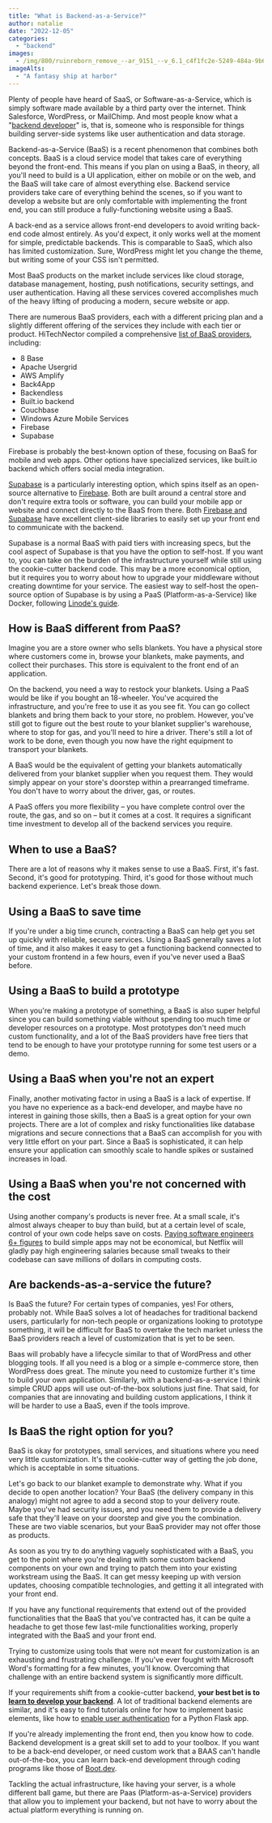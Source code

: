 ```yaml
---
title: "What is Backend-as-a-Service?"
author: natalie
date: "2022-12-05"
categories:
  - "backend"
images:
  - /img/800/ruinreborn_remove_--ar_9151_--v_6.1_c4f1fc2e-5249-484a-9b60-7935d18172ed_3.png.webp
imageAlts:
  - "A fantasy ship at harbor"
---
```


Plenty of people have heard of SaaS, or Software-as-a-Service, which is simply software made available by a third party over the internet. Think Salesforce, WordPress, or MailChimp. And most people know what a "[backend developer](/backend/become-backend-developer/)" is, that is, someone who is responsible for things building server-side systems like user authentication and data storage.

Backend-as-a-Service (BaaS) is a recent phenomenon that combines both concepts. BaaS is a cloud service model that takes care of everything beyond the front-end. This means if you plan on using a BaaS, in theory, all you'll need to build is a UI application, either on mobile or on the web, and the BaaS will take care of almost everything else. Backend service providers take care of everything behind the scenes, so if you want to develop a website but are only comfortable with implementing the front end, you can still produce a fully-functioning website using a BaaS.

A back-end as a service allows front-end developers to avoid writing back-end code almost entirely. As you'd expect, it only works well at the moment for simple, predictable backends. This is comparable to SaaS, which also has limited customization. Sure, WordPress might let you change the theme, but writing some of your CSS isn't permitted.

Most BaaS products on the market include services like cloud storage, database management, hosting, push notifications, security settings, and user authentication. Having all these services covered accomplishes much of the heavy lifting of producing a modern, secure website or app.

There are numerous BaaS providers, each with a different pricing plan and a slightly different offering of the services they include with each tier or product. HiTechNector compiled a comprehensive [list of BaaS providers](https://www.hitechnectar.com/blogs/top-14-backend-as-a-service-providers/), including:

- 8 Base
- Apache Usergrid
- AWS Amplify
- Back4App
- Backendless
- Built.io backend
- Couchbase
- Windows Azure Mobile Services
- Firebase
- Supabase

Firebase is probably the best-known option of these, focusing on BaaS for mobile and web apps. Other options have specialized services, like built.io backend which offers social media integration.

[Supabase](https://supabase.com/) is a particularly interesting option, which spins itself as an open-source alternative to [Firebase](https://firebase.google.com/). Both are built around a central store and don't require extra tools or software, you can build your mobile app or website and connect directly to the BaaS from there. Both [Firebase and Supabase](https://supabase.com/alternatives/supabase-vs-firebase) have excellent client-side libraries to easily set up your front end to communicate with the backend.

Supabase is a normal BaaS with paid tiers with increasing specs, but the cool aspect of Supabase is that you have the option to self-host. If you want to, you can take on the burden of the infrastructure yourself while still using the cookie-cutter backend code. This may be a more economical option, but it requires you to worry about how to upgrade your middleware without creating downtime for your service. The easiest way to self-host the open-source option of Supabase is by using a PaaS (Platform-as-a-Service) like Docker, following [Linode's guide](https://www.linode.com/docs/guides/installing-supabase/).

## How is BaaS different from PaaS?

Imagine you are a store owner who sells blankets. You have a physical store where customers come in, browse your blankets, make payments, and collect their purchases. This store is equivalent to the front end of an application.

On the backend, you need a way to restock your blankets. Using a PaaS would be like if you bought an 18-wheeler. You've acquired the infrastructure, and you're free to use it as you see fit. You can go collect blankets and bring them back to your store, no problem. However, you've still got to figure out the best route to your blanket supplier's warehouse, where to stop for gas, and you'll need to hire a driver. There's still a lot of work to be done, even though you now have the right equipment to transport your blankets.

A BaaS would be the equivalent of getting your blankets automatically delivered from your blanket supplier when you request them. They would simply appear on your store's doorstep within a prearranged timeframe. You don't have to worry about the driver, gas, or routes.

A PaaS offers you more flexibility – you have complete control over the route, the gas, and so on – but it comes at a cost. It requires a significant time investment to develop all of the backend services you require.

## When to use a BaaS?

There are a lot of reasons why it makes sense to use a BaaS. First, it's fast. Second, it's good for prototyping. Third, it's good for those without much backend experience. Let's break those down.

## Using a BaaS to save time

If you're under a big time crunch, contracting a BaaS can help get you set up quickly with reliable, secure services. Using a BaaS generally saves a lot of time, and it also makes it easy to get a functioning backend connected to your custom frontend in a few hours, even if you've never used a BaaS before.

## Using a BaaS to build a prototype

When you're making a prototype of something, a BaaS is also super helpful since you can build something viable without spending too much time or developer resources on a prototype. Most prototypes don't need much custom functionality, and a lot of the BaaS providers have free tiers that tend to be enough to have your prototype running for some test users or a demo.

## Using a BaaS when you're not an expert

Finally, another motivating factor in using a BaaS is a lack of expertise. If you have no experience as a back-end developer, and maybe have no interest in gaining those skills, then a BaaS is a great option for your own projects. There are a lot of complex and risky functionalities like database migrations and secure connections that a BaaS can accomplish for you with very little effort on your part. Since a BaaS is sophisticated, it can help ensure your application can smoothly scale to handle spikes or sustained increases in load.

## Using a BaaS when you're not concerned with the cost

Using another company's products is never free. At a small scale, it's almost always cheaper to buy than build, but at a certain level of scale, control of your own code helps save on costs. [Paying software engineers 6+ figures](/jobs/how-much-do-software-engineers-make/) to build simple apps may not be economical, but Netflix will gladly pay high engineering salaries because small tweaks to their codebase can save millions of dollars in computing costs.

## Are backends-as-a-service the future?

Is BaaS the future? For certain types of companies, yes! For others, probably not. While BaaS solves a lot of headaches for traditional backend users, particularly for non-tech people or organizations looking to prototype something, it will be difficult for BaaS to overtake the tech market unless the BaaS providers reach a level of customization that is yet to be seen.

Baas will probably have a lifecycle similar to that of WordPress and other blogging tools. If all you need is a blog or a simple e-commerce store, then WordPress does great. The minute you need to customize further it's time to build your own application. Similarly, with a backend-as-a-service I think simple CRUD apps will use out-of-the-box solutions just fine. That said, for companies that are innovating and building custom applications, I think it will be harder to use a BaaS, even if the tools improve.

## Is BaaS the right option for you?

BaaS is okay for prototypes, small services, and situations where you need very little customization. It's the cookie-cutter way of getting the job done, which is acceptable in some situations.

Let's go back to our blanket example to demonstrate why. What if you decide to open another location? Your BaaS (the delivery company in this analogy) might not agree to add a second stop to your delivery route. Maybe you've had security issues, and you need them to provide a delivery safe that they'll leave on your doorstep and give you the combination. These are two viable scenarios, but your BaaS provider may not offer those as products.

As soon as you try to do anything vaguely sophisticated with a BaaS, you get to the point where you're dealing with some custom backend components on your own and trying to patch them into your existing workstream using the BaaS. It can get messy keeping up with version updates, choosing compatible technologies, and getting it all integrated with your front end.

If you have any functional requirements that extend out of the provided functionalities that the BaaS that you've contracted has, it can be quite a headache to get those few last-mile functionalities working, properly integrated with the BaaS and your front end.

Trying to customize using tools that were not meant for customization is an exhausting and frustrating challenge. If you've ever fought with Microsoft Word's formatting for a few minutes, you'll know. Overcoming that challenge with an entire backend system is significantly more difficult.

If your requirements shift from a cookie-cutter backend, **your best bet is to [learn to develop your backend](https://www.boot.dev/tracks/backend-python-golang)**. A lot of traditional backend elements are similar, and it's easy to find tutorials online for how to implement basic elements, like how to [enable user authentication](https://www.digitalocean.com/community/tutorials/how-to-add-authentication-to-your-app-with-flask-login) for a Python Flask app.

If you're already implementing the front end, then you know how to code. Backend development is a great skill set to add to your toolbox. If you want to be a back-end developer, or need custom work that a BAAS can't handle out-of-the-box, you can learn back-end development through coding programs like those of [Boot.dev](https://www.boot.dev/).

Tackling the actual infrastructure, like having your server, is a whole different ball game, but there are Paas (Platform-as-a-Service) providers that allow you to implement your backend, but not have to worry about the actual platform everything is running on.
